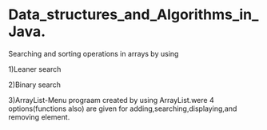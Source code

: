 # Data_structures_and_Algorithms_in_Java.

Searching and sorting operations in arrays by using

1)Leaner search

2)Binary search

3)ArrayList-Menu prograam created by using ArrayList.were 4 options(functions also) are given for adding,searching,displaying,and removing element. 


